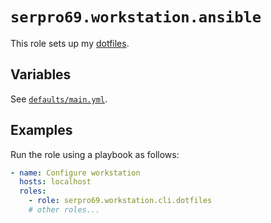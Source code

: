 # `serpro69.workstation.ansible`

This role sets up my [dotfiles](https://github.com/serpro69/dotfiles).

## Variables

See [`defaults/main.yml`](defaults/main.yml).

## Examples

Run the role using a playbook as follows:

```yaml
- name: Configure workstation
  hosts: localhost
  roles:
    - role: serpro69.workstation.cli.dotfiles
    # other roles...
```
